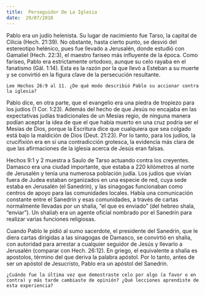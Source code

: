 ```yaml
---
title:  Perseguidor De La Iglesia
date:  29/07/2018
---
```


Pablo era un judío helenista. Su lugar de nacimiento fue Tarso, la capital de Cilicia (Hech. 21:39). No obstante, hasta cierto punto, se desvió del estereotipo helénico, pues fue llevado a Jerusalén, donde estudió con Gamaliel (Hech. 22:3), el maestro fariseo más influyente de la época. Como fariseo, Pablo era estrictamente ortodoxo, aunque su celo rayaba en el fanatismo (Gál. 1:14). Esta es la razón por la que llevó a Esteban a su muerte y se convirtió en la figura clave de la persecución resultante.

`Lee Hechos 26:9 al 11. ¿De qué modo describió Pablo su accionar contra la iglesia?`

Pablo dice, en otra parte, que el evangelio era una piedra de tropiezo para los judíos (1 Cor. 1:23). Además del hecho de que Jesús no encajaba en las expectativas judías tradicionales de un Mesías regio, de ninguna manera podían aceptar la idea de que el que había muerto en una cruz podría ser el Mesías de Dios, porque la Escritura dice que cualquiera que sea colgado está bajo la maldición de Dios (Deut. 21:23). Por lo tanto, para los judíos, la crucifixión era en sí una contradicción grotesca, la evidencia más clara de que las afirmaciones de la iglesia acerca de Jesús eran falsas.

Hechos 9:1 y 2 muestra a Saulo de Tarso actuando contra los creyentes. Damasco era una ciudad importante, que estaba a 220 kilómetros al norte de Jerusalén y tenía una numerosa población judía. Los judíos que vivían fuera de Judea estaban organizados en una especie de red, cuya sede estaba en Jerusalén (el Sanedrín), y las sinagogas funcionaban como centros de apoyo para las comunidades locales. Había una comunicación constante entre el Sanedrín y esas comunidades, a través de cartas normalmente llevadas por un shalia, “el que es enviado” (del hebreo shala, “enviar”). Un shaliaḥ era un agente oficial nombrado por el Sanedrín para realizar varias funciones religiosas.

Cuando Pablo le pidió al sumo sacerdote, el presidente del Sanedrín, que le diera cartas dirigidas a las sinagogas de Damasco, se convirtió en shalia, con autoridad para arrestar a cualquier seguidor de Jesús y llevarlo a Jerusalén (comparar con Hech. 26:12). En griego, el equivalente a shalia es apostolos, término del que deriva la palabra apóstol. Por lo tanto, antes de ser un apóstol de Jesucristo, Pablo era un apóstol del Sanedrín.

`¿Cuándo fue la última vez que demostraste celo por algo (a favor o en contra) y más tarde cambiaste de opinión? ¿Qué lecciones aprendiste de esta experiencia?`
